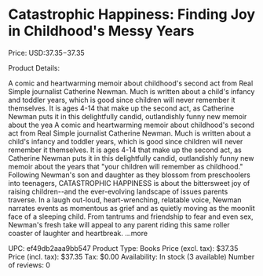 # Catastrophic Happiness: Finding Joy in Childhood's Messy Years

Price: USD:$37.35-$37.35

Product Details:

A comic and heartwarming memoir about childhood's second act from Real Simple journalist Catherine Newman. Much is written about a child's infancy and toddler years, which is good since children will never remember it themselves. It is ages 4-14 that make up the second act, as Catherine Newman puts it in this delightfully candid, outlandishly funny new memoir about the yea A comic and heartwarming memoir about childhood's second act from Real Simple journalist Catherine Newman. Much is written about a child's infancy and toddler years, which is good since children will never remember it themselves. It is ages 4-14 that make up the second act, as Catherine Newman puts it in this delightfully candid, outlandishly funny new memoir about the years that "your children will remember as childhood." Following Newman's son and daughter as they blossom from preschoolers into teenagers, CATASTROPHIC HAPPINESS is about the bittersweet joy of raising children--and the ever-evolving landscape of issues parents traverse. In a laugh out-loud, heart-wrenching, relatable voice, Newman narrates events as momentous as grief and as quietly moving as the moonlit face of a sleeping child. From tantrums and friendship to fear and even sex, Newman's fresh take will appeal to any parent riding this same roller coaster of laughter and heartbreak. ...more

UPC: ef49db2aaa9bb547
Product Type: Books
Price (excl. tax): $37.35
Price (incl. tax): $37.35
Tax: $0.00
Availability: In stock (3 available)
Number of reviews: 0